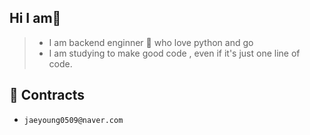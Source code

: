
##   Hi  I am👋  
> *  I am backend enginner 🌱
 who love python and go 
> * I am studying  to make good code  , even if it's just one line of code.
## 💬 Contracts 
* `jaeyoung0509@naver.com`
